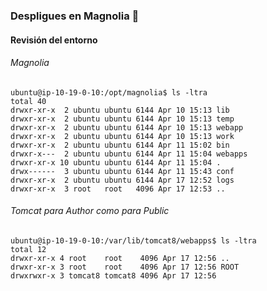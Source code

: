 ### Despligues en Magnolia :rocket:

#### Revisión del entorno

###### Magnolia

```console
ubuntu@ip-10-19-0-10:/opt/magnolia$ ls -ltra
total 40
drwxr-xr-x  2 ubuntu ubuntu 6144 Apr 10 15:13 lib
drwxr-xr-x  2 ubuntu ubuntu 6144 Apr 10 15:13 temp
drwxr-xr-x  2 ubuntu ubuntu 6144 Apr 10 15:13 webapp
drwxr-xr-x  2 ubuntu ubuntu 6144 Apr 10 15:13 work
drwxr-xr-x  2 ubuntu ubuntu 6144 Apr 11 15:02 bin
drwxr-x---  2 ubuntu ubuntu 6144 Apr 11 15:04 webapps
drwxr-xr-x 10 ubuntu ubuntu 6144 Apr 11 15:04 .
drwx------  3 ubuntu ubuntu 6144 Apr 11 15:43 conf
drwxr-xr-x  2 ubuntu ubuntu 6144 Apr 17 12:52 logs
drwxr-xr-x  3 root   root   4096 Apr 17 12:53 ..
```

###### Tomcat para Author como para Public

```console
ubuntu@ip-10-19-0-10:/var/lib/tomcat8/webapps$ ls -ltra
total 12
drwxr-xr-x 4 root    root    4096 Apr 17 12:56 ..
drwxr-xr-x 3 root    root    4096 Apr 17 12:56 ROOT
drwxrwxr-x 3 tomcat8 tomcat8 4096 Apr 17 12:56
```
